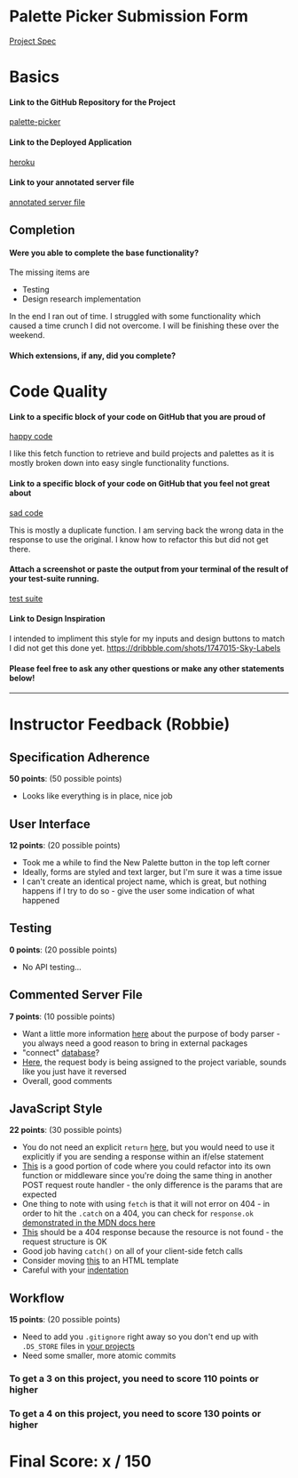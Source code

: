 # Palette Picker Submission Form

[Project Spec](http://frontend.turing.io/projects/palette-picker.html)

# Basics

#### Link to the GitHub Repository for the Project
[palette-picker](https://github.com/bbp5280/palette-picker)

#### Link to the Deployed Application
[heroku](https://palette-picker-bp.herokuapp.com/)

#### Link to your annotated server file
[annotated server file](https://github.com/bbp5280/palette-picker/blob/server-comments/server.js)

## Completion

#### Were you able to complete the base functionality?

The missing items are
  - Testing
  - Design research implementation 
  
 In the end I ran out of time. I struggled with some functionality which caused a time crunch I did not overcome.
 I will be finishing these over the weekend. 
  
#### Which extensions, if any, did you complete?

# Code Quality

#### Link to a specific block of your code on GitHub that you are proud of
[happy code](https://github.com/bbp5280/palette-picker/blob/8afb0d04e9251a92b13430bc329846ad5c64e6a6/public/js/scripts.js#L27-L45)

I like this fetch function to retrieve and build projects and palettes as it is mostly broken down into easy single functionality functions. 

#### Link to a specific block of your code on GitHub that you feel not great about
[sad code](https://github.com/bbp5280/palette-picker/blob/8afb0d04e9251a92b13430bc329846ad5c64e6a6/public/js/scripts.js#L127-L146)

This is mostly a duplicate function. I am serving back the wrong data in the response to use the original. I know how to refactor this but did not get there. 

#### Attach a screenshot or paste the output from your terminal of the result of your test-suite running.

[test suite]()

#### Link to Design Inspiration

I intended to impliment this style for my inputs and design buttons to match I did not get this done yet.
  https://dribbble.com/shots/1747015-Sky-Labels

#### Please feel free to ask any other questions or make any other statements below!


-----


# Instructor Feedback (Robbie)

## Specification Adherence

**50 points**: (50 possible points)

* Looks like everything is in place, nice job

## User Interface

**12 points**: (20 possible points)

* Took me a while to find the New Palette button in the top left corner
* Ideally, forms are styled and text larger, but I'm sure it was a time issue
* I can't create an identical project name, which is great, but nothing happens if I try to do so - give the user some indication of what happened

## Testing

**0 points**: (20 possible points)

* No API testing...

## Commented Server File

**7 points**: (10 possible points)

* Want a little more information [here](https://github.com/bbp5280/palette-picker/blob/server-comments/server.js#L14) about the purpose of body parser - you always need a good reason to bring in external packages
* "connect" [database](https://github.com/bbp5280/palette-picker/blob/server-comments/server.js#L27)?
* [Here](https://github.com/bbp5280/palette-picker/blob/server-comments/server.js#L58), the request body is being assigned to the project variable, sounds like you just have it reversed
* Overall, good comments

## JavaScript Style

**22 points**: (30 possible points)

* You do not need an explicit `return` [here](https://github.com/bbp5280/palette-picker/blob/master/server.js#L18), but you would need to use it explicitly if you are sending a response within an if/else statement
* [This](https://github.com/bbp5280/palette-picker/blob/master/server.js#L39-L41) is a good portion of code where you could refactor into its own function or middleware since you're doing the same thing in another POST request route handler - the only difference is the params that are expected
* One thing to note with using `fetch` is that it will not error on 404 - in order to hit the `.catch` on a 404, you can check for `response.ok` [demonstrated in the MDN docs here](https://developer.mozilla.org/en-US/docs/Web/API/Fetch_API/Using_Fetch#Checking_that_the_fetch_was_successful)
* [This](https://github.com/bbp5280/palette-picker/blob/master/server.js#L79) should be a 404 response because the resource is not found - the request structure is OK
* Good job having `catch()` on all of your client-side fetch calls
* Consider moving [this](https://github.com/bbp5280/palette-picker/blob/master/public/js/scripts.js#L65-L81) to an HTML template
* Careful with your [indentation](https://github.com/bbp5280/palette-picker/blob/master/public/js/scripts.js#L57-L58)

## Workflow

**15 points**: (20 possible points)

* Need to add you `.gitignore` right away so you don't end up with `.DS_STORE` files in [your projects](https://github.com/bbp5280/palette-picker)
* Need some smaller, more atomic commits


### To get a 3 on this project, you need to score 110 points or higher
### To get a 4 on this project, you need to score 130 points or higher

# Final Score: x / 150

